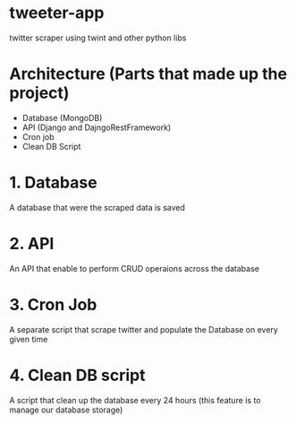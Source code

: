 # tweeter-app
twitter scraper using twint and other python libs

# Architecture (Parts that made up the project)
- Database (MongoDB)
- API (Django and DajngoRestFramework)
- Cron job
- Clean DB Script

# 1. Database
A database that were the scraped data is saved

# 2. API
An API that enable to perform CRUD operaions across the database

# 3. Cron Job
A separate script that scrape twitter and populate the Database on every given time

# 4. Clean DB script
A script that clean up the database every 24 hours (this feature is to manage our database storage)
